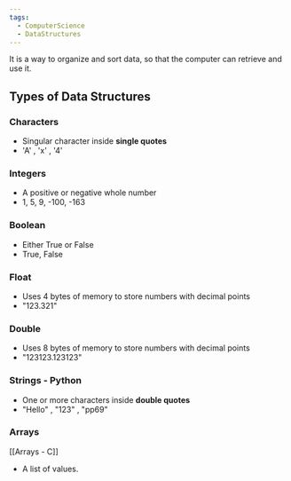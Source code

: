 ```yaml
---
tags:
  - ComputerScience
  - DataStructures
---
```

It is a way to organize and sort data, so that the computer can retrieve and use it.

## Types of Data Structures
### Characters
- Singular character inside **single quotes**
- 'A' , 'x' , '4'

### Integers
- A positive or negative whole number
- 1, 5, 9, -100, -163

### Boolean
- Either True or False
- True, False

### Float
- Uses 4 bytes of memory to store numbers with decimal points
- "123.321"
### Double
- Uses 8 bytes of memory to store numbers with decimal points
- "123123.123123"

### Strings - Python
- One or more characters inside **double quotes**
- "Hello" , "123" , "pp69"

### Arrays
[[Arrays - C]]
- A list of values.